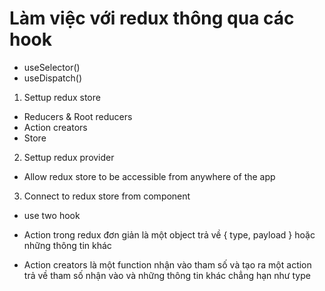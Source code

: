 # Làm việc với redux thông qua các hook

-   useSelector()
-   useDispatch()

1. Settup redux store

-   Reducers & Root reducers
-   Action creators
-   Store

2. Settup redux provider

-   Allow redux store to be accessible from anywhere of the app

3. Connect to redux store from component

-   use two hook

-   Action trong redux đơn giản là một object trả về { type, payload } hoặc những thông tin khác

-   Action creators là một function nhận vào tham số và tạo ra một action trả về tham số nhận vào và những thông tin khác chẳng hạn như type
